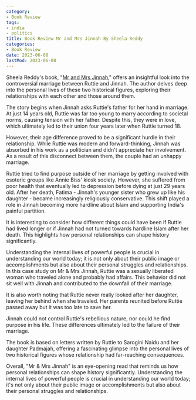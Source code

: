 ```yaml
---
category:
- Book Review
tags:
- india
- politics
title: Book Review Mr and Mrs Jinnah By Sheela Reddy
categories:
- Book Review
date: 2023-06-08
lastMod: 2023-06-08
---
```

Sheela Reddy's book, "[Mr and Mrs Jinnah](https://www.amazon.com/Mr-Mrs-Jinnah-Sheela-Reddy/dp/0670093323)," offers an insightful look into the controversial marriage between Ruttie and Jinnah. The author delves deep into the personal lives of these two historical figures, exploring their relationships with each other and those around them.

The story begins when Jinnah asks Ruttie's father for her hand in marriage. At just 14 years old, Ruttie was far too young to marry according to societal norms, causing tension with her father. Despite this, they were in love, which ultimately led to their union four years later when Ruttie turned 18.

However, their age difference proved to be a significant hurdle in their relationship. While Ruttie was modern and forward-thinking, Jinnah was absorbed in his work as a politician and didn't appreciate her involvement. As a result of this disconnect between them, the couple had an unhappy marriage.

Ruttie tried to find purpose outside of her marriage by getting involved with esoteric groups like Annie Biss' kiosk society. However, she suffered from poor health that eventually led to depression before dying at just 29 years old.
After her death, Fatima - Jinnah's younger sister who grew up like his daughter - became increasingly religiously conservative. This shift played a role in Jinnah becoming more hardline about Islam and supporting India's painful partition.

It is interesting to consider how different things could have been if Ruttie had lived longer or if Jinnah had not turned towards hardline Islam after her death. This highlights how personal relationships can shape history significantly.

Understanding the internal lives of powerful people is crucial in understanding our world today; it is not only about their public image or accomplishments but also about their personal struggles and relationships. In this case study on Mr & Mrs Jinnah, Ruttie was a sexually liberated woman who traveled alone and probably had affairs. This behavior did not sit well with Jinnah and contributed to the downfall of their marriage.

It is also worth noting that Ruttie never really looked after her daughter, leaving her behind when she traveled. Her parents reunited before Ruttie passed away but it was too late to save her.

Jinnah could not control Ruttie's rebellious nature, nor could he find purpose in his life. These differences ultimately led to the failure of their marriage.

The book is based on letters written by Ruttie to Sarogini Naidu and her daughter Padmajah, offering a fascinating glimpse into the personal lives of two historical figures whose relationship had far-reaching consequences.

Overall, "Mr & Mrs Jinnah" is an eye-opening read that reminds us how personal relationships can shape history significantly. Understanding the internal lives of powerful people is crucial in understanding our world today; it's not only about their public image or accomplishments but also about their personal struggles and relationships.
